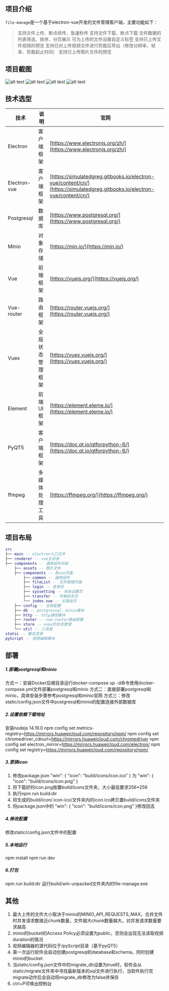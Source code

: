 ## 项目介绍

`file-manage`是一个基于electron-vue开发的文件管理客户端，主要功能如下：

> 支持文件上传、断点续传、急速秒传
> 支持文件下载、断点下载
> 文件数据的列表筛选、排序、分页展示
> 可为上传的文件设置自定义标签
> 支持已上传文件视频的预览
> 支持已对上传视频文件进行剪裁后导出（修改分辨率、帧率、剪裁起止时间）
> 支持已上传图片文件的预览

## 项目截图

![alt text](imgs/login.png)
![alt text](imgs/homepage.png)
![alt text](imgs/task.png)
![alt text](imgs/syssetting.png)

## 技术选型

| 技术              | 说明                  | 官网                                                         |
| ----------------- | --------------------- | ------------------------------------------------------------ |
| Electron          | 客户端框架             | [https://www.electronjs.org/zh/](https://www.electronjs.org/zh/) |
| Electron-vue      | 客户端框架             | [https://simulatedgreg.gitbooks.io/electron-vue/content/cn/](https://simulatedgreg.gitbooks.io/electron-vue/content/cn/) |
| Postgresql        | 数据库                 | [https://www.postgresql.org/](https://www.postgresql.org/) |
| Minio             | 对象存储               | [https://min.io/](https://min.io/) |
| Vue               | 前端框架               | [https://vuejs.org/](https://vuejs.org/) |
| Vue-router        | 路由框架               | [https://router.vuejs.org/](https://router.vuejs.org/) |
| Vuex              | 全局状态管理框架        | [https://vuex.vuejs.org/](https://vuex.vuejs.org/) |
| Element           | 前端UI框架             | [https://element.eleme.io/](https://element.eleme.io/) |
| PyQT5             | 客户端框架              | [https://doc.qt.io/qtforpython-6/](https://doc.qt.io/qtforpython-6/) |
| ffmpeg            | 多媒体处理工具          | [https://ffmpeg.org/](https://ffmpeg.org/) |

## 项目布局

``` lua
src
├── main -- electron入口文件
├── renderer -- vue主目录
├── components -- 通用组件封装
    ├── assets -- 图片文件
    ├── components -- 各vue页面
        ├── common -- 通用组件
        ├── fileList -- 文件管理页面
        ├── login -- 登录页
        ├── syssetting -- 系统设置页
        ├── transfer -- 传输任务页
        └── index.vue -- 主路由页
    ├── config -- 全局配置
    ├── db -- postgressql、minio模块
    ├── http -- http通信模块
    ├── router -- vue-router路由配置
    ├── store -- vuex的状态管理
    └── util -- 工具类
static -- 静态资源
pyScript -- 视频编辑模块
```

## 部署
##### 1.部署postgresql和minio
方式一：安装Docker后根目录运行docker-compose up -d命令使用docker-compose.yml文件部署postgresql和minio
方式二：直接部署postgresql和minio，具体安装步骤参考postgresql和minio官网
方式三：修改static/config.json文件中postgresql和minio的配置连接外部数据库

##### 2.设置依赖下载地址
安装nodejs 14.19.0
npm config set metrics-registry=https://mirrors.huaweicloud.com/repository/npm/
npm config set chromedriver_cdnurl=https://mirrors.huaweicloud.com/chromedriver
npm config set electron_mirror=https://mirrors.huaweicloud.com/electron/
npm config set registry=https://mirrors.huaweicloud.com/repository/npm/

##### 3.更换icon
1. 修改package.json
  "win": {
    "icon": "build/icons/icon.ico"
  }
  为
  "win": {
    "icon": "build/icons/icon.png"
  }
2. 将下载好的icon.png放置build/icons文件夹，大小最低要求256*256
3. 执行npm run build:dir
4. 将生成的build/icon/.icon-ico/文件夹内的icon.ico拷贝置build/icons文件夹
5. 将package.json中的
  "win": {
    "icon": "build/icons/icon.png"
  }修改回去

##### 4.修改配置
修改static/config.json文件中的配置

##### 5.本地运行
npm install
npm run dev

##### 6.打包
npm run build:dir
运行build/win-unpacked文件夹内的file-manage.exe

## 其他
1.  最大上传的文件大小取决于minio的MINIO_API_REQUESTS_MAX，合并文件时并发请求数接近chunk数量，文件越大chunk数量越大，对并发请求数量要求越高
2.  minio的bucket的Access Policy必须设置为public，否则会出现无法读取视频duration的情况
3.  视频编辑器的源代码位于/pyScript目录（基于pyQT5）
4.  第一次运行软件会自动创建postgresql的database和schema，同时创建minio的bucket
5.  当static/config.json文件中的migrate_db设置为true时，软件会从static/migrate文件夹中寻找最新版本的sql文件进行执行，当软件执行完migrate动作后会自动将migrate_db修改为false并保存
6.  ctrl+P可唤出控制台
